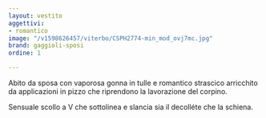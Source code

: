 ```yaml
---
layout: vestito
aggettivi:
- romantico
image: "/v1598626457/viterbo/CSPH2774-min_mod_ovj7mc.jpg"
brand: gaggioli-sposi
ordine: 1

---
```

Abito da sposa con vaporosa gonna in tulle e romantico strascico arricchito da applicazioni in pizzo che riprendono la lavorazione del corpino.

Sensuale scollo a V che sottolinea e slancia sia il decolléte che la schiena.
